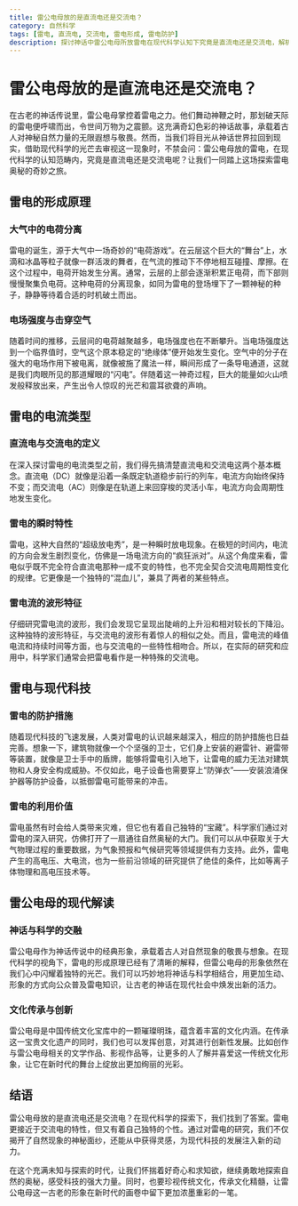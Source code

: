 ```yaml
---
title: 雷公电母放的是直流电还是交流电？
category: 自然科学
tags: [雷电, 直流电, 交流电, 雷电形成, 雷电防护]
description: 探讨神话中雷公电母所放雷电在现代科学认知下究竟是直流电还是交流电，解析雷电形成原理、电流类型，并介绍雷电防护与利用价值等内容。
---
```

# 雷公电母放的是直流电还是交流电？
在古老的神话传说里，雷公电母掌控着雷电之力。他们舞动神鞭之时，那划破天际的雷电便呼啸而出，令世间万物为之震颤。这充满奇幻色彩的神话故事，承载着古人对神秘自然力量的无限遐想与敬畏。然而，当我们将目光从神话世界拉回到现实，借助现代科学的光芒去审视这一现象时，不禁会问：雷公电母放的雷电，在现代科学的认知范畴内，究竟是直流电还是交流电呢？让我们一同踏上这场探索雷电奥秘的奇妙之旅。

## 雷电的形成原理

### 大气中的电荷分离
雷电的诞生，源于大气中一场奇妙的“电荷游戏”。在云层这个巨大的“舞台”上，水滴和冰晶等粒子就像一群活泼的舞者，在气流的推动下不停地相互碰撞、摩擦。在这个过程中，电荷开始发生分离。通常，云层的上部会逐渐积累正电荷，而下部则慢慢聚集负电荷。这种电荷的分离现象，如同为雷电的登场埋下了一颗神秘的种子，静静等待着合适的时机破土而出。

### 电场强度与击穿空气
随着时间的推移，云层间的电荷越聚越多，电场强度也在不断攀升。当电场强度达到一个临界值时，空气这个原本稳定的“绝缘体”便开始发生变化。空气中的分子在强大的电场作用下被电离，就像被施了魔法一样，瞬间形成了一条导电通道，这就是我们肉眼所见的那道耀眼的“闪电”。伴随着这一神奇过程，巨大的能量如火山喷发般释放出来，产生出令人惊叹的光芒和震耳欲聋的声响。

## 雷电的电流类型

### 直流电与交流电的定义
在深入探讨雷电的电流类型之前，我们得先搞清楚直流电和交流电这两个基本概念。直流电（DC）就像是沿着一条既定轨道稳步前行的列车，电流方向始终保持不变；而交流电（AC）则像是在轨道上来回穿梭的灵活小车，电流方向会周期性地发生变化。

### 雷电的瞬时特性
雷电，这种大自然的“超级放电秀”，是一种瞬时放电现象。在极短的时间内，电流的方向会发生剧烈变化，仿佛是一场电流方向的“疯狂派对”。从这个角度来看，雷电似乎既不完全符合直流电那种一成不变的特性，也不完全契合交流电周期性变化的规律。它更像是一个独特的“混血儿”，兼具了两者的某些特点。

### 雷电流的波形特征
仔细研究雷电流的波形，我们会发现它呈现出陡峭的上升沿和相对较长的下降沿。这种独特的波形特征，与交流电的波形有着惊人的相似之处。而且，雷电流的峰值电流和持续时间等方面，也与交流电的一些特性相吻合。所以，在实际的研究和应用中，科学家们通常会把雷电看作是一种特殊的交流电。

## 雷电与现代科技

### 雷电的防护措施
随着现代科技的飞速发展，人类对雷电的认识越来越深入，相应的防护措施也日益完善。想象一下，建筑物就像一个个坚强的卫士，它们身上安装的避雷针、避雷带等装置，就像是卫士手中的盾牌，能够将雷电引入地下，让雷电的威力无法对建筑物和人身安全构成威胁。不仅如此，电子设备也需要穿上“防弹衣”——安装浪涌保护器等防护设备，以抵御雷电可能带来的冲击。

### 雷电的利用价值
雷电虽然有时会给人类带来灾难，但它也有着自己独特的“宝藏”。科学家们通过对雷电的深入研究，仿佛打开了一扇通往自然奥秘的大门。我们可以从中获取关于大气物理过程的重要数据，为气象预报和气候研究等领域提供有力支持。此外，雷电产生的高电压、大电流，也为一些前沿领域的研究提供了绝佳的条件，比如等离子体物理和高电压技术等。

## 雷公电母的现代解读

### 神话与科学的交融
雷公电母作为神话传说中的经典形象，承载着古人对自然现象的敬畏与想象。在现代科学的视角下，雷电的形成原理已经有了清晰的解释，但雷公电母的形象依然在我们心中闪耀着独特的光芒。我们可以巧妙地将神话与科学相结合，用更加生动、形象的方式向公众普及雷电知识，让古老的神话在现代社会中焕发出新的活力。

### 文化传承与创新
雷公电母是中国传统文化宝库中的一颗璀璨明珠，蕴含着丰富的文化内涵。在传承这一宝贵文化遗产的同时，我们也可以发挥创意，对其进行创新性发展。比如创作与雷公电母相关的文学作品、影视作品等，让更多的人了解并喜爱这一传统文化形象，让它在新时代的舞台上绽放出更加绚丽的光彩。

## 结语
雷公电母放的是直流电还是交流电？在现代科学的探索下，我们找到了答案。雷电更接近于交流电的特性，但又有着自己独特的个性。通过对雷电的研究，我们不仅揭开了自然现象的神秘面纱，还能从中获得灵感，为现代科技的发展注入新的动力。

在这个充满未知与探索的时代，让我们怀揣着好奇心和求知欲，继续勇敢地探索自然的奥秘，感受科技的强大力量。同时，也要珍视传统文化，传承文化精髓，让雷公电母这一古老的形象在新时代的画卷中留下更加浓墨重彩的一笔。